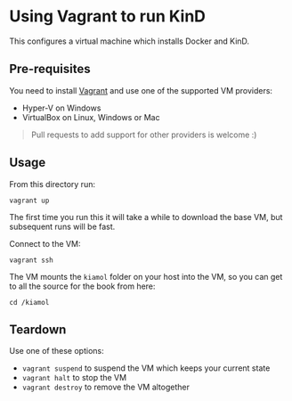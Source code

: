 # Using Vagrant to run KinD

This configures a virtual machine which installs Docker and KinD.

## Pre-requisites

You need to install [Vagrant](https://www.vagrantup.com) and use one of the supported VM providers:

* Hyper-V on Windows
* VirtualBox on Linux, Windows or Mac

> Pull requests to add support for other providers is welcome :)

## Usage

From this directory run:

```
vagrant up
```

The first time you run this it will take a while to download the base VM, but subsequent runs will be fast.

Connect to the VM:

```
vagrant ssh
```

The VM mounts the `kiamol` folder on your host into the VM, so you can get to all the source for the book from here:

```
cd /kiamol
```

## Teardown

Use one of these options:

* `vagrant suspend` to suspend the VM which keeps your current state
* `vagrant halt` to stop the VM
* `vagrant destroy` to remove the VM altogether
